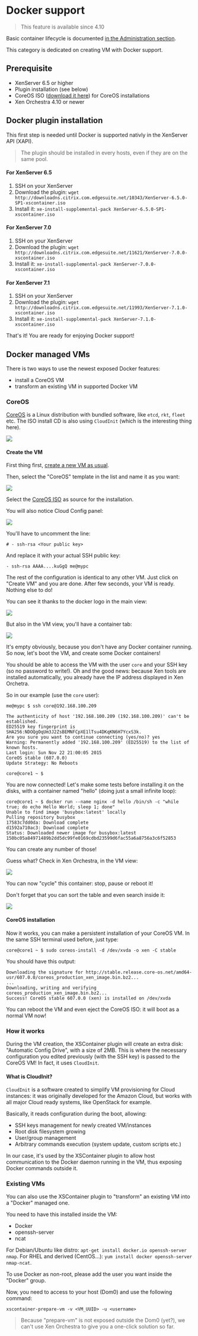 # Docker support

> This feature is available since 4.10

Basic container lifecycle is documented [in the Administration section](https://xen-orchestra.com/docs/administration.html#docker-management).

This category is dedicated on creating VM with Docker support.

## Prerequisite

* XenServer 6.5 or higher
* Plugin installation (see below)
* CoreOS ISO ([download it here](http://stable.release.core-os.net/amd64-usr/current/coreos_production_iso_image.iso)) for CoreOS installations
* Xen Orchestra 4.10 or newer

## Docker plugin installation

This first step is needed until Docker is supported nativly in the XenServer API (XAPI).

> The plugin should be installed in every hosts, even if they are on the same pool.

#### For XenServer 6.5

1. SSH on your XenServer
1. Download the plugin: `wget http://downloadns.citrix.com.edgesuite.net/10343/XenServer-6.5.0-SP1-xscontainer.iso`
1. Install it: `xe-install-supplemental-pack XenServer-6.5.0-SP1-xscontainer.iso`

#### For XenServer 7.0

1. SSH on your XenServer
1. Download the plugin: `wget http://downloadns.citrix.com.edgesuite.net/11621/XenServer-7.0.0-xscontainer.iso`
1. Install it: `xe-install-supplemental-pack XenServer-7.0.0-xscontainer.iso`

#### For XenServer 7.1

1. SSH on your XenServer
1. Download the plugin: `wget http://downloadns.citrix.com.edgesuite.net/11993/XenServer-7.1.0-xscontainer.iso`
1. Install it: `xe-install-supplemental-pack XenServer-7.1.0-xscontainer.iso`


That's it! You are ready for enjoying Docker support!

## Docker managed VMs

There is two ways to use the newest exposed Docker features:

* install a CoreOS VM
* transform an existing VM in supported Docker VM

### CoreOS

[CoreOS](https://coreos.com/) is a Linux distribution with bundled software, like `etcd`, `rkt`, `fleet` etc. The ISO install CD is also using `CloudInit` (which is the interesting thing here).

![](https://xen-orchestra.com/blog/content/images/2015/11/coreos-logo.png)

#### Create the VM

First thing first, [create a new VM as usual](vm_creation.md).

Then, select the "CoreOS" template in the list and name it as you want:

![](./assets/xo5coreos.png)

Select the [CoreOS ISO](http://stable.release.core-os.net/amd64-usr/current/coreos_production_iso_image.iso) as source for the installation.

You will also notice Cloud Config panel:

![](./assets/xo5coreosconfig.png)

You'll have to uncomment the line:

`# - ssh-rsa <Your public key>`

And replace it with your actual SSH public key:

`- ssh-rsa AAAA....kuGgQ me@mypc`


The rest of the configuration is identical to any other VM. Just click on "Create VM" and you are done. After few seconds, your VM is ready. Nothing else to do!

You can see it thanks to the docker logo in the main view:

![](./assets/xo5docker3.png)

But also in the VM view, you'll have a container tab:

![](./assets/xo5dockerempty.png)

It's empty obviously, because you don't have any Docker container running. So now, let's boot the VM, and create some Docker containers!

You should be able to access the VM with the user `core` and your SSH key (so no password to write!). Oh and the good news: because Xen tools are installed automatically, you already have the IP address displayed in Xen Orchetra.

So in our example (use the `core` user):

```
me@mypc $ ssh core@192.168.100.209

The authenticity of host '192.168.100.209 (192.168.100.209)' can't be established.
ED25519 key fingerprint is SHA256:NDOQgOqUm3J2ZsBEMNFCpXE1lTsu4DKqKN6H7YcxS3k.
Are you sure you want to continue connecting (yes/no)? yes
Warning: Permanently added '192.168.100.209' (ED25519) to the list of known hosts.
Last login: Sun Nov 22 21:00:05 2015
CoreOS stable (607.0.0)
Update Strategy: No Reboots

core@core1 ~ $
```

You are now connected! Let's make some tests before installing it on the disks, with a container named "hello" (doing just a small infinite loop):

```
core@core1 ~ $ docker run --name nginx -d hello /bin/sh -c "while true; do echo Hello World; sleep 1; done"
Unable to find image 'busybox:latest' locally
Pulling repository busybox
17583c7dd0da: Download complete
d1592a710ac3: Download complete
Status: Downloaded newer image for busybox:latest
150bc05a84971489b2dd5dc99fe0169cdbd23599d6fac55a6a8756a3c6f52853

```

You can create any number of those!

Guess what? Check in Xen Orchestra, in the VM view:

![](./assets/xo5docker1.png)

You can now "cycle" this container: stop, pause or reboot it!

Don't forget that you can sort the table and even search inside it:

![](./assets/xo5docker2.png)

#### CoreOS installation

Now it works, you can make a persistent installation of your CoreOS VM. In the same SSH terminal used before, just type:

```
core@core1 ~ $ sudo coreos-install -d /dev/xvda -o xen -C stable
```

You should have this output:

```
Downloading the signature for http://stable.release.core-os.net/amd64-usr/607.0.0/coreos_production_xen_image.bin.bz2...
...
Downloading, writing and verifying coreos_production_xen_image.bin.bz2...
Success! CoreOS stable 607.0.0 (xen) is installed on /dev/xvda
```

You can reboot the VM and even eject the CoreOS ISO: it will boot as a normal VM now!

### How it works

During the VM creation, the XSContainer plugin will create an extra disk: "Automatic Config Drive", with a size of 2MB. This is where the necessary configuration you edited previously (with the SSH key) is passed to the CoreOS VM! In fact, it uses `CloudInit`.

#### What is CloudInit?

`CloudInit` is a software created to simplify VM provisioning for Cloud instances: it was originally developed for the Amazon Cloud, but works with all major Cloud ready systems, like OpenStack for example.

Basically, it reads configuration during the boot, allowing:

* SSH keys management for newly created VM/instances
* Root disk filesystem growing
* User/group management
* Arbitrary commands execution (system update, custom scripts etc.)

In our case, it's used by the XSContainer plugin to allow host communication to the Docker daemon running in the VM, thus exposing Docker commands outside it.

### Existing VMs

You can also use the XSContainer plugin to "transform" an existing VM into a "Docker" managed one.

You need to have this installed inside the VM:

* Docker
* openssh-server
* ncat

For Debian/Ubuntu like distro: `apt-get install docker.io openssh-server nmap`. For RHEL and derived (CentOS...): `yum install docker openssh-server nmap-ncat`.

To use Docker as non-root, please add the user you want inside the "Docker" group.

Now, you need to access to your host (Dom0) and use the following command:

```
xscontainer-prepare-vm -v <VM_UUID> -u <username>
```

> Because "prepare-vm" is not exposed outside the Dom0 (yet?), we can't use Xen Orchestra to give you a one-click solution so far.
